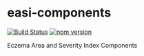# easi-components

[![Build Status](https://travis-ci.org/MrAntix/easi-components.svg?branch=master)](https://travis-ci.org/MrAntix/easi-components)
[![npm version](https://badge.fury.io/js/%40ntix%2Feasi-components.svg)](https://badge.fury.io/js/%40ntix%2Feasi-components)

Eczema Area and Severity Index Components

